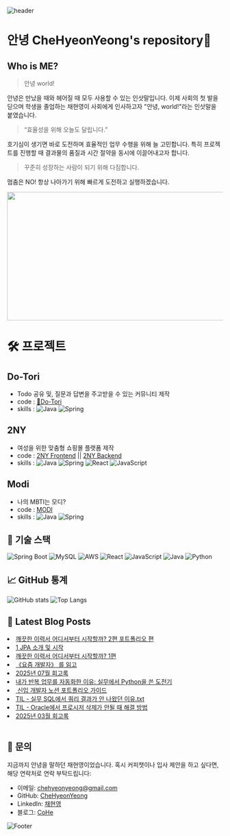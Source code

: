
![header](https://capsule-render.vercel.app/api?type=waving&color=ff9945&fontColor=FFFFFF&height=300&section=header&text=🥕HyeonYeong's%20Hub🥕&fontSize=50)

# 안녕 CheHyeonYeong's repository👋

## Who is ME?
    
  > 안녕 world!

  안녕은 만났을 때와 헤어질 때 모두 사용할 수 있는 인삿말입니다.
  이제 사회의 첫 발을 딛으며 학생을 졸업하는 채현영이 사회에게 인사하고자 "안녕, world!"라는 인삿말을 붙였습니다.

  > “효율성을 위해 오늘도 달립니다.”
  
  호기심이 생기면 바로 도전하며 효율적인 업무 수행을 위해 늘 고민합니다.
  특히 프로젝트를 진행할 때 결과물의 품질과 시간 절약을 동시에 이끌어내고자 합니다.
  
  > 꾸준히 성장하는 사람이 되기 위해 다짐합니다.
  
  멈춤은 NO! 항상 나아가기 위해 빠르게 도전하고 실행하겠습니다.

<a href="https://www.gitanimals.org/en_US?utm_medium=image&utm_source=CheHyeonYeong&utm_content=farm">
<img
  src="https://render.gitanimals.org/farms/CheHyeonYeong"
  width="600"
  height="300"
/>
</a>

# 🛠 프로젝트

## Do-Tori
- Todo 공유 및, 질문과 답변을 주고받을 수 있는 커뮤니티 제작
- code : [🌰Do-Tori](https://github.com/CheHyeonYeong/Do-tori)
- skills : ![Java](https://img.shields.io/badge/-Java-333333?style=flat&logo=CoffeeScript) ![Spring](https://img.shields.io/badge/-Spring-333333?style=flat&logo=spring)

## 2NY
- 여성을 위한 맞춤형 쇼핑몰 플랫폼 제작
- code : [2NY Frontend](https://github.com/ToriArtis/2NY-Frontend) || [2NY Backend](https://github.com/ToriArtis/2NY-Backend)
- skills : ![Java](https://img.shields.io/badge/-Java-333333?style=flat&logo=CoffeeScript) ![Spring](https://img.shields.io/badge/-Spring-333333?style=flat&logo=spring) ![React](https://img.shields.io/badge/-React-333333?style=flat&logo=react) ![JavaScript](https://img.shields.io/badge/-JavaScript-333333?style=flat&logo=javascript)

## Modi
- 나의 MBTI는 모디?
- code : [MODI](https://github.com/CheHyeonYeong/Modi)
- skills : ![Java](https://img.shields.io/badge/-Java-333333?style=flat&logo=CoffeeScript) ![Spring](https://img.shields.io/badge/-Spring-333333?style=flat&logo=spring)

## 🔧 기술 스택

![Spring Boot](https://img.shields.io/badge/Spring%20Boot-6DB33F?style=for-the-badge&logo=spring-boot&logoColor=white)
![MySQL](https://img.shields.io/badge/MySQL-4479A1?style=for-the-badge&logo=mysql&logoColor=white)
![AWS](https://img.shields.io/badge/AWS-232F3E?style=for-the-badge&logo=amazon-aws&logoColor=white)
![React](https://img.shields.io/badge/React-61DAFB?style=for-the-badge&logo=react&logoColor=black)
![JavaScript](https://img.shields.io/badge/JavaScript-F7DF1E?style=for-the-badge&logo=javascript&logoColor=black)
![Java](https://img.shields.io/badge/Java-007396?style=for-the-badge&logo=java&logoColor=white) 
![Python](https://img.shields.io/badge/Python-3776AB?style=for-the-badge&logo=python&logoColor=white)


## 📈 GitHub 통계

![GitHub stats](https://github-readme-stats.vercel.app/api?username=chehyeonyeong&show_icons=true&theme=radical)
![Top Langs](https://github-readme-stats.vercel.app/api/top-langs/?username=chehyeonyeong&layout=compact&theme=radical)

## 📕 Latest Blog Posts

<li><a href='https://code-chy.tistory.com/208' target='_blank'>깨끗한 이력서 어디서부터 시작할까? 2편 포트폴리오 편</a></li><li><a href='https://code-chy.tistory.com/207' target='_blank'>1 JPA 소개 및 시작</a></li><li><a href='https://code-chy.tistory.com/206' target='_blank'>깨끗한 이력서 어디서부터 시작할까? 1편</a></li><li><a href='https://code-chy.tistory.com/205' target='_blank'>《요즘 개발자》 를 읽고</a></li><li><a href='https://code-chy.tistory.com/204' target='_blank'>2025년 07월 회고록</a></li><li><a href='https://code-chy.tistory.com/203' target='_blank'>내가 반복 업무를 자동화한 이유: 실무에서 Python을 쓴 도전기</a></li><li><a href='https://code-chy.tistory.com/202' target='_blank'> ️ 신입 개발자 노션 포트폴리오 가이드</a></li><li><a href='https://code-chy.tistory.com/201' target='_blank'>  TIL - 실무 SQL에서 쿼리 결과가 안 나왔던 이유.txt</a></li><li><a href='https://code-chy.tistory.com/200' target='_blank'>  TIL - Oracle에서 프로시저 삭제가 안될 때 해결 방법</a></li><li><a href='https://code-chy.tistory.com/199' target='_blank'>2025년 03월 회고록</a></li></ul>

<br>

## 💬 문의

지금까지 안녕을 말하던 채현영이었습니다.
혹시 커피챗이나 입사 제안을 하고 싶다면, 해당 연락처로 연락 부탁드립니다:

- 이메일: [chehyeonyeong@gmail.com](mailto:chehyeonyeong@gmail.com)
- GitHub: [CheHyeonYeong](https://github.com/CheHyeonYeong)
- LinkedIn: [채현영](https://www.linkedin.com/in/%ED%98%84%EC%98%81-%EC%B1%84-8b230b255/)
- 블로그: [CoHe](https://code-chy.tistory.com/)
  

![Footer](https://capsule-render.vercel.app/api?type=waving&color=ff9945&height=200&section=footer)

